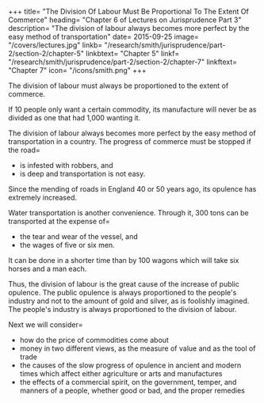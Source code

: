 +++
title=  "The Division Of Labour Must Be Proportional To The Extent Of Commerce"
heading=  "Chapter 6 of Lectures on Jurisprudence Part 3"
description=  "The division of labour always becomes more perfect by the easy method of transportation"
date=  2015-09-25
image=  "/covers/lectures.jpg"
linkb=  "/research/smith/jurisprudence/part-2/section-2/chapter-5"
linkbtext=  "Chapter 5"
linkf=  "/research/smith/jurisprudence/part-2/section-2/chapter-7"
linkftext=  "Chapter 7"
icon=  "/icons/smith.png"
+++

The division of labour must always be proportioned to the extent of commerce.

If 10 people only want a certain commodity, its manufacture will never be as divided as one that had 1,000 wanting it.

The division of labour always becomes more perfect by the easy method of transportation in a country. The progress of commerce must be stopped if the road= 
- is infested with robbers, and
- is deep and transportation is not easy.

Since the mending of roads in England 40 or 50 years ago, its opulence has extremely increased.

Water transportation is another convenience. Through it, 300 tons can be transported at the expense of= 
- the tear and wear of the vessel, and
- the wages of five or six men.

It can be done in a shorter time than by 100 wagons which will take six horses and a man each.

Thus, the division of labour is the great cause of the increase of public opulence. The public opulence is always proportioned to the people's industry and not to the amount of gold and silver, as is foolishly imagined. The people's industry is always proportioned to the division of labour.

Next we will consider= 
- how do the price of commodities come about
- money in two different views, as the measure of value and as the tool of trade
- the causes of the slow progress of opulence in ancient and modern times which affect either agriculture or arts and manufactures
- the effects of a commercial spirit, on the government, temper, and manners of a people, whether good or bad, and the proper remedies
